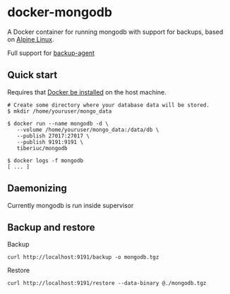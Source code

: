 
# docker-mongodb

A Docker container for running mongodb with support for backups, based on [Alpine Linux](https://alpinelinux.org/).

Full support for [backup-agent](https://github.com/tiberiuc/docker-backup-agent)

## Quick start

Requires that [Docker be installed](https://docs.docker.com/engine/installation/) on the host machine.

```
# Create some directory where your database data will be stored.
$ mkdir /home/youruser/mongo_data

$ docker run --name mongodb -d \
   --volume /home/youruser/mongo_data:/data/db \
   --publish 27017:27017 \
   --publish 9191:9191 \
   tiberiuc/mongodb

$ docker logs -f mongodb
[ ... ]
```

## Daemonizing

Currently mongodb is run inside supervisor

## Backup and restore

Backup
```
curl http://localhost:9191/backup -o mongodb.tgz
```

Restore
```
curl http://localhost:9191/restore --data-binary @./mongodb.tgz
```
